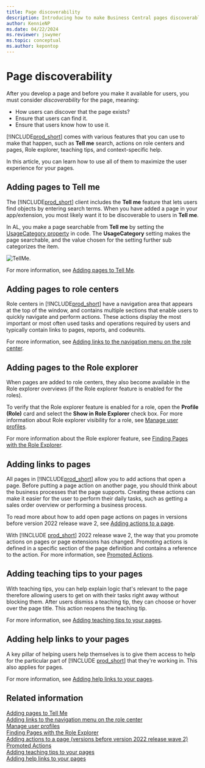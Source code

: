 ```yaml
---
title: Page discoverability
description: Introducing how to make Business Central pages discoverable by users.
author: KennieNP
ms.date: 04/22/2024
ms.reviewer: jswymer
ms.topic: conceptual
ms.author: kepontop
---
```


# Page discoverability

After you develop a page and before you make it available for users, you must consider *discoverability* for the page, meaning:

- How users can discover that the page exists?
- Ensure that users can find it.
- Ensure that users know how to use it. 

[!INCLUDE[prod_short](includes/prod_short.md)] comes with various features that you can use to make that happen, such as **Tell me** search, actions on role centers and pages, Role explorer, teaching tips, and context-specific help. 

In this article, you can learn how to use all of them to maximize the user experience for your pages.


## Adding pages to Tell me

The [!INCLUDE[prod_short](includes/prod_short.md)] client includes the **Tell me** feature that lets users find objects by entering search terms. When you have added a page in your app/extension, you most likely want it to be discoverable to users in **Tell me**. 

In AL, you make a page searchable from **Tell me** by setting the [UsageCategory property](properties/devenv-usagecategory-property.md) in code. The **UsageCategory** setting makes the page searchable, and the value chosen for the setting further sub categorizes the item.

![TellMe.](media/tellmeApril19.png)

For more information, see [Adding pages to Tell Me](devenv-al-menusuite-functionality.md).


## Adding pages to role centers

Role centers in [!INCLUDE[prod_short](includes/prod_short.md)] have a navigation area that appears at the top of the window, and contains multiple sections that enable users to quickly navigate and perform actions. These actions display the most important or most often used tasks and operations required by users and typically contain links to pages, reports, and codeunits. 

For more information, see [Adding links to the navigation menu on the role center](devenv-adding-menus-to-navigation-pane.md).


## Adding pages to the Role explorer

When pages are added to role centers, they also become available in the Role explorer overviews (if the Role explorer feature is enabled for the roles).

To verify that the Role explorer feature is enabled for a role, open the **Profile (Role)** card and select the **Show in Role Explorer** check box. For more information about Role explorer visibility for a role, see [Manage user profiles](/dynamics365/business-central/admin-users-profiles-roles#to-activate-a-profile).

For more information about the Role explorer feature, see [Finding Pages with the Role Explorer](/dynamics365/business-central/ui-role-explorer).


## Adding links to pages

All pages in [!INCLUDE[prod_short](includes/prod_short.md)] allow you to add actions that open a page. Before putting a page action on another page, you should think about the business processes that the page supports. Creating these actions can make it easier for the user to perform their daily tasks, such as getting a sales order overview or performing a business process.

To read more about how to add open page actions on pages in versions before version 2022 release wave 2, see [Adding actions to a page](devenv-adding-actions-to-a-page.md).

With [!INCLUDE [prod_short](includes/prod_short.md)] 2022 release wave 2, the way that you promote actions on pages or page extensions has changed. Promoting actions is defined in a specific section of the page definition and contains a reference to the action. For more information, see [Promoted Actions](devenv-promoted-actions.md).


## Adding teaching tips to your pages

With teaching tips, you can help explain logic that's relevant to the page therefore allowing users to get on with their tasks right away without blocking them. After users dismiss a teaching tip, they can choose or hover over the page title. This action reopens the teaching tip.

For more information, see [Adding teaching tips to your pages](../administration/onboarding-teaching-tips-tours.md).


## Adding help links to your pages

A key pillar of helping users help themselves is to give them access to help for the particular part of [!INCLUDE [prod_short](../developer/includes/prod_short.md)] that they're working in. This also applies for pages. 

For more information, see [Adding help links to your pages](./devenv-adding-help-links-from-pages-tables-xmlports.md).


## Related information

[Adding pages to Tell Me](devenv-al-menusuite-functionality.md)  
[Adding links to the navigation menu on the role center](devenv-adding-menus-to-navigation-pane.md)  
[Manage user profiles](/dynamics365/business-central/admin-users-profiles-roles#to-activate-a-profile)  
[Finding Pages with the Role Explorer](/dynamics365/business-central/ui-role-explorer)   
[Adding actions to a page (versions before version 2022 release wave 2)](devenv-adding-actions-to-a-page.md)  
[Promoted Actions](devenv-promoted-actions.md)  
[Adding teaching tips to your pages](../administration/onboarding-teaching-tips-tours.md)  
[Adding help links to your pages](./devenv-adding-help-links-from-pages-tables-xmlports.md)  